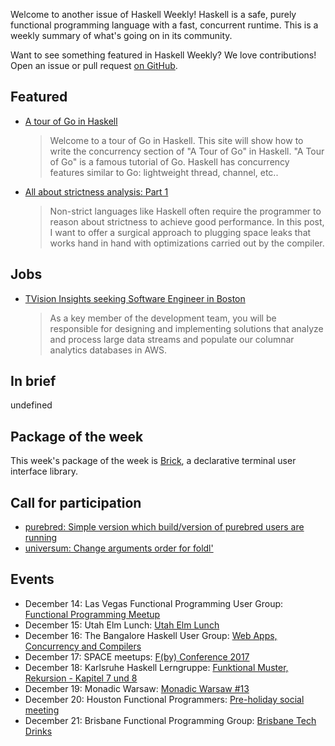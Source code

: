 <!-- 2017-12-14 -->

Welcome to another issue of Haskell Weekly!
Haskell is a safe, purely functional programming language with a fast, concurrent runtime.
This is a weekly summary of what's going on in its community.

Want to see something featured in Haskell Weekly?
We love contributions!
Open an issue or pull request [on GitHub](https://github.com/haskellweekly/haskellweekly.github.io).

## Featured

-   [A tour of Go in Haskell](https://a-tour-of-go-in-haskell.syocy.net/en_US/index.html)

    > Welcome to a tour of Go in Haskell. This site will show how to write the concurrency section of "A Tour of Go" in Haskell. "A Tour of Go" is a famous tutorial of Go. Haskell has concurrency features similar to Go: lightweight thread, channel, etc..

-   [All about strictness analysis: Part 1](http://fixpt.de/blog/2017-12-04-strictness-analysis-part-1.html)

    > Non-strict languages like Haskell often require the programmer to reason about strictness to achieve good performance. In this post, I want to offer a surgical approach to plugging space leaks that works hand in hand with optimizations carried out by the compiler.

## Jobs

-   [TVision Insights seeking Software Engineer in Boston](https://stackoverflow.com/jobs/148122/backend-software-engineer-haskell-scala-clojure-tvision-insights)

    > As a key member of the development team, you will be responsible for designing and implementing solutions that analyze and process large data streams and populate our columnar analytics databases in AWS.

## In brief

undefined

## Package of the week

This week's package of the week is [Brick](https://hackage.haskell.org/package/brick-0.30),
a declarative terminal user interface library.

## Call for participation

-   [purebred: Simple version which build/version of purebred users are running](https://github.com/purebred-mua/purebred/issues/124)
-   [universum: Change arguments order for foldl'](https://github.com/serokell/universum/issues/91)

## Events

-   December 14: Las Vegas Functional Programming User Group: [Functional Programming Meetup](https://www.meetup.com/las-vegas-functional-programming/events/245590893/)
-   December 15: Utah Elm Lunch: [Utah Elm Lunch](https://www.meetup.com/utah-elm/events/245478804/)
-   December 16: The Bangalore Haskell User Group: [Web Apps, Concurrency and Compilers](https://www.meetup.com/The-Bangalore-Haskell-User-Group/events/245777992/)
-   December 17: SPACE meetups: [F(by) Conference 2017](https://www.meetup.com/SPACE-meetups/events/244079672/)
-   December 18: Karlsruhe Haskell Lerngruppe: [Funktional Muster, Rekursion - Kapitel 7 und 8](https://www.meetup.com/Karlsruhe-Haskell-Lerngruppe/events/244433396/)
-   December 19: Monadic Warsaw: [Monadic Warsaw #13](https://www.meetup.com/Monadic-Warsaw/events/244200180/)
-   December 20: Houston Functional Programmers: [Pre-holiday social meeting](https://www.meetup.com/Houston-Functional-Programmers/events/242817187/)
-   December 21: Brisbane Functional Programming Group: [Brisbane Tech Drinks](https://www.meetup.com/Brisbane-Functional-Programming-Group/events/244907684/)
